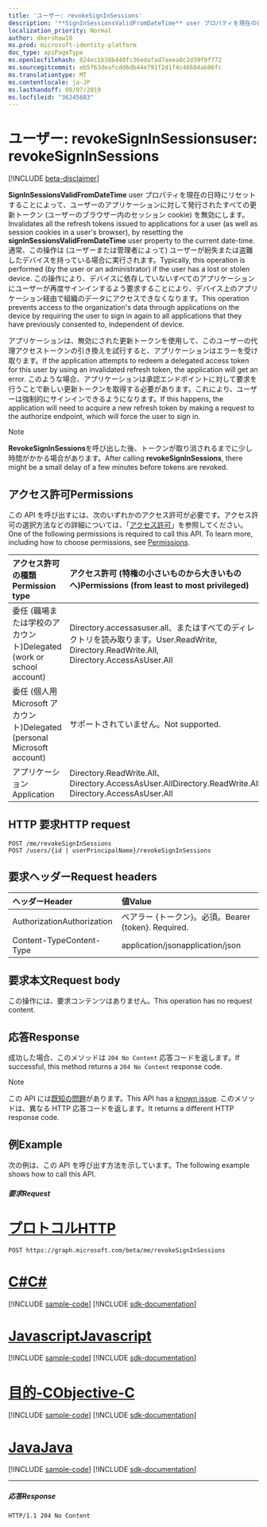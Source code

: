 ```yaml
---
title: 'ユーザー: revokeSignInSessions'
description: '**SignInSessionsValidFromDateTime** user プロパティを現在の日付と時刻にリセットすることによって、アプリケーションに発行されたすべてのユーザーの更新トークン (およびユーザーのブラウザー内のセッション cookie) を無効にします。'
localization_priority: Normal
author: dkershaw10
ms.prod: microsoft-identity-platform
doc_type: apiPageType
ms.openlocfilehash: 824ec1b38b440fc36edafad7aeea8c2d39f9f772
ms.sourcegitcommit: eb5f63deafcdd6db44e791f2d1f4c46604ab06fc
ms.translationtype: MT
ms.contentlocale: ja-JP
ms.lasthandoff: 08/07/2019
ms.locfileid: "36245683"
---
```

# <a name="user-revokesigninsessions"></a><span data-ttu-id="2d1fa-103">ユーザー: revokeSignInSessions</span><span class="sxs-lookup"><span data-stu-id="2d1fa-103">user: revokeSignInSessions</span></span>

[!INCLUDE [beta-disclaimer](../../includes/beta-disclaimer.md)]

<span data-ttu-id="2d1fa-104">**SignInSessionsValidFromDateTime** user プロパティを現在の日時にリセットすることによって、ユーザーのアプリケーションに対して発行されたすべての更新トークン (ユーザーのブラウザー内のセッション cookie) を無効にします。</span><span class="sxs-lookup"><span data-stu-id="2d1fa-104">Invalidates all the refresh tokens issued to applications for a user (as well as session cookies in a user's browser), by resetting the **signInSessionsValidFromDateTime** user property to the current date-time.</span></span> <span data-ttu-id="2d1fa-105">通常、この操作は (ユーザーまたは管理者によって) ユーザーが紛失または盗難したデバイスを持っている場合に実行されます。</span><span class="sxs-lookup"><span data-stu-id="2d1fa-105">Typically, this operation is performed (by the user or an administrator) if the user has a lost or stolen device.</span></span> <span data-ttu-id="2d1fa-106">この操作により、デバイスに依存していないすべてのアプリケーションにユーザーが再度サインインするよう要求することにより、デバイス上のアプリケーション経由で組織のデータにアクセスできなくなります。</span><span class="sxs-lookup"><span data-stu-id="2d1fa-106">This operation prevents access to the organization's data through applications on the device by requiring the user to sign in again to all applications that they have previously consented to, independent of device.</span></span>

<span data-ttu-id="2d1fa-107">アプリケーションは、無効にされた更新トークンを使用して、このユーザーの代理アクセストークンの引き換えを試行すると、アプリケーションはエラーを受け取ります。</span><span class="sxs-lookup"><span data-stu-id="2d1fa-107">If the application attempts to redeem a delegated access token for this user by using an invalidated refresh token, the application will get an error.</span></span> <span data-ttu-id="2d1fa-108">このような場合、アプリケーションは承認エンドポイントに対して要求を行うことで新しい更新トークンを取得する必要があります。これにより、ユーザーは強制的にサインインできるようになります。</span><span class="sxs-lookup"><span data-stu-id="2d1fa-108">If this happens, the application will need to acquire a new refresh token by making a request to the authorize endpoint, which will force the user to sign in.</span></span>

>[!NOTE]
><span data-ttu-id="2d1fa-109">**RevokeSignInSessions**を呼び出した後、トークンが取り消されるまでに少し時間がかかる場合があります。</span><span class="sxs-lookup"><span data-stu-id="2d1fa-109">After calling **revokeSignInSessions**, there might be a small delay of a few minutes before tokens are revoked.</span></span>

## <a name="permissions"></a><span data-ttu-id="2d1fa-110">アクセス許可</span><span class="sxs-lookup"><span data-stu-id="2d1fa-110">Permissions</span></span>

<span data-ttu-id="2d1fa-p103">この API を呼び出すには、次のいずれかのアクセス許可が必要です。アクセス許可の選択方法などの詳細については、「[アクセス許可](/graph/permissions-reference)」を参照してください。</span><span class="sxs-lookup"><span data-stu-id="2d1fa-p103">One of the following permissions is required to call this API. To learn more, including how to choose permissions, see [Permissions](/graph/permissions-reference).</span></span>

|<span data-ttu-id="2d1fa-113">アクセス許可の種類</span><span class="sxs-lookup"><span data-stu-id="2d1fa-113">Permission type</span></span>                        | <span data-ttu-id="2d1fa-114">アクセス許可 (特権の小さいものから大きいものへ)</span><span class="sxs-lookup"><span data-stu-id="2d1fa-114">Permissions (from least to most privileged)</span></span>              |
|:--------------------------------------|:---------------------------------------------------------|
|<span data-ttu-id="2d1fa-115">委任 (職場または学校のアカウント)</span><span class="sxs-lookup"><span data-stu-id="2d1fa-115">Delegated (work or school account)</span></span>     | <span data-ttu-id="2d1fa-116">Directory.accessasuser.all、またはすべてのディレクトリを読み取ります。</span><span class="sxs-lookup"><span data-stu-id="2d1fa-116">User.ReadWrite, Directory.ReadWrite.All, Directory.AccessAsUser.All</span></span> |
|<span data-ttu-id="2d1fa-117">委任 (個人用 Microsoft アカウント)</span><span class="sxs-lookup"><span data-stu-id="2d1fa-117">Delegated (personal Microsoft account)</span></span> | <span data-ttu-id="2d1fa-118">サポートされていません。</span><span class="sxs-lookup"><span data-stu-id="2d1fa-118">Not supported.</span></span> |
|<span data-ttu-id="2d1fa-119">アプリケーション</span><span class="sxs-lookup"><span data-stu-id="2d1fa-119">Application</span></span>                            | <span data-ttu-id="2d1fa-120">Directory.ReadWrite.All、Directory.AccessAsUser.All</span><span class="sxs-lookup"><span data-stu-id="2d1fa-120">Directory.ReadWrite.All, Directory.AccessAsUser.All</span></span> |

## <a name="http-request"></a><span data-ttu-id="2d1fa-121">HTTP 要求</span><span class="sxs-lookup"><span data-stu-id="2d1fa-121">HTTP request</span></span>
<!-- { "blockType": "ignored" } -->
```http
POST /me/revokeSignInSessions
POST /users/{id | userPrincipalName}/revokeSignInSessions
```

## <a name="request-headers"></a><span data-ttu-id="2d1fa-122">要求ヘッダー</span><span class="sxs-lookup"><span data-stu-id="2d1fa-122">Request headers</span></span>
| <span data-ttu-id="2d1fa-123">ヘッダー</span><span class="sxs-lookup"><span data-stu-id="2d1fa-123">Header</span></span>       | <span data-ttu-id="2d1fa-124">値</span><span class="sxs-lookup"><span data-stu-id="2d1fa-124">Value</span></span> |
|:---------------|:--------|
| <span data-ttu-id="2d1fa-125">Authorization</span><span class="sxs-lookup"><span data-stu-id="2d1fa-125">Authorization</span></span>  | <span data-ttu-id="2d1fa-p104">ベアラー {トークン}。必須。</span><span class="sxs-lookup"><span data-stu-id="2d1fa-p104">Bearer {token}. Required.</span></span>  |
| <span data-ttu-id="2d1fa-128">Content-Type</span><span class="sxs-lookup"><span data-stu-id="2d1fa-128">Content-Type</span></span>  | <span data-ttu-id="2d1fa-129">application/json</span><span class="sxs-lookup"><span data-stu-id="2d1fa-129">application/json</span></span>  |

## <a name="request-body"></a><span data-ttu-id="2d1fa-130">要求本文</span><span class="sxs-lookup"><span data-stu-id="2d1fa-130">Request body</span></span>
<span data-ttu-id="2d1fa-131">この操作には、要求コンテンツはありません。</span><span class="sxs-lookup"><span data-stu-id="2d1fa-131">This operation has no request content.</span></span>

## <a name="response"></a><span data-ttu-id="2d1fa-132">応答</span><span class="sxs-lookup"><span data-stu-id="2d1fa-132">Response</span></span>

<span data-ttu-id="2d1fa-133">成功した場合、このメソッドは `204 No Content` 応答コードを返します。</span><span class="sxs-lookup"><span data-stu-id="2d1fa-133">If successful, this method returns a `204 No Content` response code.</span></span>

>[!NOTE]
><span data-ttu-id="2d1fa-134">この API には[既知の問題](/graph/concepts/known-issues.md#revoke-sign-in-sessions-returns-wrong-HTTP-code)があります。</span><span class="sxs-lookup"><span data-stu-id="2d1fa-134">This API has a [known issue](/graph/concepts/known-issues.md#revoke-sign-in-sessions-returns-wrong-HTTP-code).</span></span> <span data-ttu-id="2d1fa-135">このメソッドは、異なる HTTP 応答コードを返します。</span><span class="sxs-lookup"><span data-stu-id="2d1fa-135">It returns a different HTTP response code.</span></span>

## <a name="example"></a><span data-ttu-id="2d1fa-136">例</span><span class="sxs-lookup"><span data-stu-id="2d1fa-136">Example</span></span>
<span data-ttu-id="2d1fa-137">次の例は、この API を呼び出す方法を示しています。</span><span class="sxs-lookup"><span data-stu-id="2d1fa-137">The following example shows how to call this API.</span></span>

##### <a name="request"></a><span data-ttu-id="2d1fa-138">要求</span><span class="sxs-lookup"><span data-stu-id="2d1fa-138">Request</span></span>

# <a name="httptabhttp"></a>[<span data-ttu-id="2d1fa-139">プロトコル</span><span class="sxs-lookup"><span data-stu-id="2d1fa-139">HTTP</span></span>](#tab/http)
<!-- {
  "blockType": "request",
  "name": "user_revokesigninsessionss"
}-->
```http
POST https://graph.microsoft.com/beta/me/revokeSignInSessions
```
# <a name="ctabcsharp"></a>[<span data-ttu-id="2d1fa-140">C#</span><span class="sxs-lookup"><span data-stu-id="2d1fa-140">C#</span></span>](#tab/csharp)
[!INCLUDE [sample-code](../includes/snippets/csharp/user-revokesigninsessionss-csharp-snippets.md)]
[!INCLUDE [sdk-documentation](../includes/snippets/snippets-sdk-documentation-link.md)]

# <a name="javascripttabjavascript"></a>[<span data-ttu-id="2d1fa-141">Javascript</span><span class="sxs-lookup"><span data-stu-id="2d1fa-141">Javascript</span></span>](#tab/javascript)
[!INCLUDE [sample-code](../includes/snippets/javascript/user-revokesigninsessionss-javascript-snippets.md)]
[!INCLUDE [sdk-documentation](../includes/snippets/snippets-sdk-documentation-link.md)]

# <a name="objective-ctabobjc"></a>[<span data-ttu-id="2d1fa-142">目的-C</span><span class="sxs-lookup"><span data-stu-id="2d1fa-142">Objective-C</span></span>](#tab/objc)
[!INCLUDE [sample-code](../includes/snippets/objc/user-revokesigninsessionss-objc-snippets.md)]
[!INCLUDE [sdk-documentation](../includes/snippets/snippets-sdk-documentation-link.md)]

# <a name="javatabjava"></a>[<span data-ttu-id="2d1fa-143">Java</span><span class="sxs-lookup"><span data-stu-id="2d1fa-143">Java</span></span>](#tab/java)
[!INCLUDE [sample-code](../includes/snippets/java/user-revokesigninsessionss-java-snippets.md)]
[!INCLUDE [sdk-documentation](../includes/snippets/snippets-sdk-documentation-link.md)]

---


##### <a name="response"></a><span data-ttu-id="2d1fa-144">応答</span><span class="sxs-lookup"><span data-stu-id="2d1fa-144">Response</span></span>
<!-- {
  "blockType": "response",
  "truncated": true
} -->
```http
HTTP/1.1 204 No Content
```

<!-- uuid: 8fcb5dbc-d5aa-4681-8e31-b001d5168d79
2015-10-25 14:57:30 UTC -->
<!--
{
  "type": "#page.annotation",
  "description": "user: revokeSignInSessions",
  "keywords": "",
  "section": "documentation",
  "tocPath": "",
  "suppressions": [
  ]
}
-->
